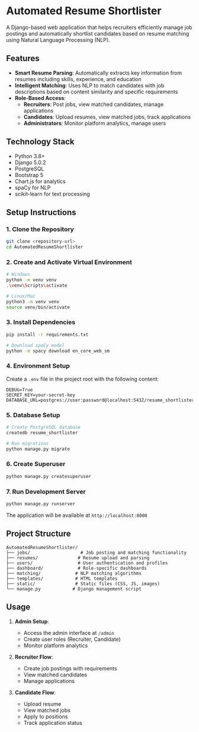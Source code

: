 # Automated Resume Shortlister

A Django-based web application that helps recruiters efficiently manage job postings and automatically shortlist candidates based on resume matching using Natural Language Processing (NLP).

## Features

- **Smart Resume Parsing**: Automatically extracts key information from resumes including skills, experience, and education
- **Intelligent Matching**: Uses NLP to match candidates with job descriptions based on content similarity and specific requirements
- **Role-Based Access**:
  - **Recruiters**: Post jobs, view matched candidates, manage applications
  - **Candidates**: Upload resumes, view matched jobs, track applications
  - **Administrators**: Monitor platform analytics, manage users

## Technology Stack

- Python 3.8+
- Django 5.0.2
- PostgreSQL
- Bootstrap 5
- Chart.js for analytics
- spaCy for NLP
- scikit-learn for text processing

## Setup Instructions

### 1. Clone the Repository
```bash
git clone <repository-url>
cd AutomatedResumeShortlister
```

### 2. Create and Activate Virtual Environment
```bash
# Windows
python -m venv venv
.\venv\Scripts\activate

# Linux/Mac
python3 -m venv venv
source venv/bin/activate
```

### 3. Install Dependencies
```bash
pip install -r requirements.txt

# Download spaCy model
python -m spacy download en_core_web_sm
```

### 4. Environment Setup
Create a `.env` file in the project root with the following content:
```
DEBUG=True
SECRET_KEY=your-secret-key
DATABASE_URL=postgres://user:password@localhost:5432/resume_shortlister
```

### 5. Database Setup
```bash
# Create PostgreSQL database
createdb resume_shortlister

# Run migrations
python manage.py migrate
```

### 6. Create Superuser
```bash
python manage.py createsuperuser
```

### 7. Run Development Server
```bash
python manage.py runserver
```

The application will be available at `http://localhost:8000`

## Project Structure

```
AutomatedResumeShortlister/
├── jobs/                   # Job posting and matching functionality
├── resumes/               # Resume upload and parsing
├── users/                 # User authentication and profiles
├── dashboard/             # Role-specific dashboards
├── matching/             # NLP matching algorithms
├── templates/            # HTML templates
├── static/               # Static files (CSS, JS, images)
└── manage.py            # Django management script
```

## Usage

1. **Admin Setup**:
   - Access the admin interface at `/admin`
   - Create user roles (Recruiter, Candidate)
   - Monitor platform analytics

2. **Recruiter Flow**:
   - Create job postings with requirements
   - View matched candidates
   - Manage applications

3. **Candidate Flow**:
   - Upload resume
   - View matched jobs
   - Apply to positions
   - Track application status

